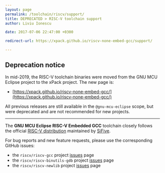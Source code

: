 ```yaml
---
layout: page
permalink: /toolchain/riscv/support/
title: DEPRECATED > RISC-V toolchain support
author: Liviu Ionescu

date: 2017-07-06 22:47:00 +0300

redirect-url: https://xpack.github.io/riscv-none-embed-gcc/support/

---
```


## Deprecation notice

In mid-2019, the RISC-V toolchain binaries were moved from the GNU MCU Eclipse
project to the xPack project. The new page is:

* [https://xpack.github.io/riscv-none-embed-gcc/](https://xpack.github.io/riscv-none-embed-gcc/)

All previous releases are still available in the `@gnu-mcu-eclipse` scope,
but were deprecated and are not recommended for new projects.

___

The **GNU MCU Eclipse RISC-V Embedded GCC** toolchain closely follows the official [RISC-V distribution](https://github.com/riscv/riscv-gcc) maintained by [SiFive](https://www.sifive.com/).

For bug reports and new feature requests, please use the corresponding GitHub issues:

* the `riscv/riscv-gcc` project [issues](https://github.com/riscv/riscv-gcc/issues) page 
* the `riscv/riscv-binutils-gdb` project [issues](https://github.com/riscv/riscv-binutils-gdb/issues) page
* the `riscv/riscv-newlib` project [issues](https://github.com/riscv/riscv-newlib/issues) page


